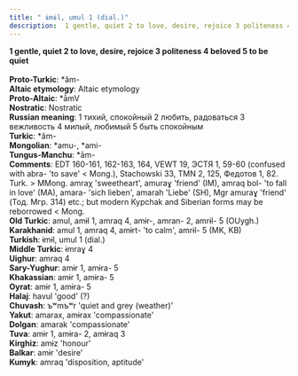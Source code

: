 ```yaml
---
title: " ɨmɨl, umul 1 (dial.)"
description:  1 gentle, quiet 2 to love, desire, rejoice 3 politeness 4 beloved 5 to be quiet
---
```

<p data-pagefind-weight="0.5">
<strong> 1 gentle, quiet 2 to love, desire, rejoice 3 politeness 4 beloved 5 to be quiet</strong><br><br>
<strong>Proto-Turkic</strong>:  *ăm-<br>
<strong>Altaic etymology</strong>:  Altaic etymology<br>
<strong> Proto-Altaic</strong>:  *ā̀mV<br>
<strong>Nostratic</strong>:  Nostratic<br>
<strong>Russian meaning</strong>:  1 тихий, спокойный 2 любить, радоваться 3 вежливость 4 милый, любимый 5 быть спокойным<br>
<strong>Turkic</strong>:  *ăm-<br>
<strong>Mongolian</strong>:  *amu-, *ami-<br>
<strong>Tungus-Manchu</strong>:  *ām-<br>
<strong>Comments</strong>:  EDT 160-161, 162-163, 164, VEWT 19, ЭСТЯ 1, 59-60 (confused with abra- 'to save' < Mong.), Stachowski 33, TMN 2, 125, Федотов 1, 82. Turk. > MMong. amraχ 'sweetheart', amuraɣ 'friend' (IM), amraq bol- 'to fall in love' (MA), amara- 'sich lieben', amarah 'Liebe' (SH), Mgr amuraɣ 'friend' (Тод. Мгр. 314) etc.; but modern Kypchak and Siberian forms may be reborrowed < Mong.<br>
<strong>Old Turkic</strong>:  amul, amɨl 1, amraq 4, amɨr-, amran- 2, amrɨl- 5 (OUygh.)<br>
<strong>Karakhanid</strong>:  amul 1, amraq 4, amɨrt- 'to calm', amrɨl- 5 (MK, KB)<br>
<strong>Turkish</strong>:  ɨmɨl, umul 1 (dial.)<br>
<strong>Middle Turkic</strong>:  ɨmraɣ 4<br>
<strong>Uighur</strong>:  amraq 4<br>
<strong>Sary-Yughur</strong>:  amɨr 1, amɨra- 5<br>
<strong>Khakassian</strong>:  amɨr 1, amɨra- 5<br>
<strong>Oyrat</strong>:  amɨr 1, amɨra- 5<br>
<strong>Halaj</strong>:  havul 'good' (?)<br>
<strong>Chuvash</strong>:  ъʷmъʷr 'quiet and grey (weather)'<br>
<strong>Yakut</strong>:  amarax, amɨrax 'compassionate'<br>
<strong>Dolgan</strong>:  amarak 'compassionate'<br>
<strong>Tuva</strong>:  amɨr 1, amɨra- 2, amɨraq 3<br>
<strong>Kirghiz</strong>:  amɨz 'honour'<br>
<strong>Balkar</strong>:  amɨr 'desire'<br>
<strong>Kumyk</strong>:  amraq 'disposition, aptitude'<br>

</p>
